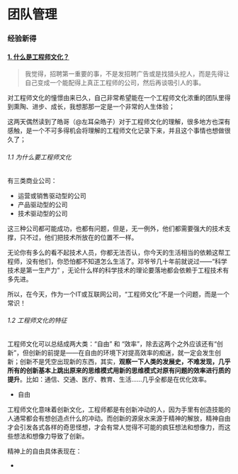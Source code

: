 # 团队管理

### 经验新得

#### [1. 什么是工程师文化？](https://coolshell.cn/articles/17497.html)

> 我觉得，招聘第一重要的事，不是发招聘广告或是找猎头挖人，而是先得让自己变成一个能配得上真正工程师的公司，然后再谈吸引人的事。

对工程师文化的憧憬由来已久，自己非常希望能在一个工程师文化浓重的团队里得到熏陶、进步、成长，我想那那一定是一个非常的人生体验；

这两天偶然读到了皓哥（@左耳朵皓子）对于工程师文化的理解，很多地方也深有感触，是一个不可多得机会将理解的工程师文化记录下来，并且这个事情也想做很久了；

###### 1.1 为什么要工程师文化

有三类商业公司：

* 运营或销售驱动型的公司
* 产品驱动型的公司
* 技术驱动型的公司

这三种公司都可能成功，也都有问题，但是，无一例外，他们都需要强大的技术支撑，只不过，他们把技术所放在的位置不一样。

无论你有多么的看不起技术人员，你都无法否认，你今天的生活相当的依赖这帮工程师，没有他们，你恐怕都不知道怎么生活了。邓爷爷几十年前就说过——“科学技术是第一生产力” ，无论什么样的科学技术的理论要落地都会依赖于工程技术有多先进。

所以，在今天，作为一个IT或互联网公司，“工程师文化”不是一个问题，而是一个常识！

###### 1.2 工程师文化的特征

工程师文化可以总结成两大类：“自由” 和 “效率”，除去这两个之外应该还有“创新”，但创新的前提是——在自由的环境下对提高效率的痴迷，就一定会发生创新；创新不是凭空出现新的东西，其实，**观察一下人类的发展史，不难发现，几乎所有的创新基本上跳出原来的思维模式用新的思维模式对原有问题的效率进行质的提升**。比如：通信、交通、医疗、教育、生活……几乎全都是在优化效率。

* 自由

工程师文化意味着创新文化，工程师都是有创新冲动的人，因为手里有创造技能的人通常都会有想创造点什么的冲动。而创新的源泉水来源于精神的解放，精神自由才会引发各式各样的奇思怪想，才会有常人觉得不可能的疯狂想法和想像力，而这些想法和想像力导致了创新。

精神上的自由具体表现在：



* 


